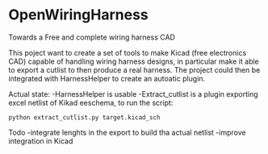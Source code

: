 # OpenWiringHarness
Towards a Free and complete wiring harness CAD

This poject want to create a set of tools to make Kicad (free electronics CAD) capable of handling wiring harness designs, in particular make it able to export a cutlist to then produce a real harness. The project could then be integrated with HarnessHelper to create an autoatic plugin.

Actual state:
-HarnessHelper is usable
-Extract_cutlist is a plugin exporting excel netlist of Kikad eeschema, to run the script:
```
python extract_cutlist.py target.kicad_sch
```
Todo
-integrate lenghts in the export to build tha actual netlist
-improve integration in Kicad
